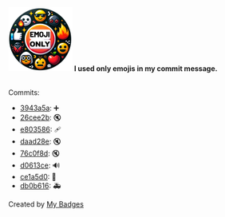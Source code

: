 <img src="https://github.com/my-badges/my-badges/blob/master/src/all-badges/emoji-only-commit/emoji-only-commit.png?raw=true" alt="I used only emojis in my commit message." title="I used only emojis in my commit message." width="128">
<strong>I used only emojis in my commit message.</strong>
<br><br>

Commits:

- <a href="https://github.com/EliasAfara/Lebanon-Freecycle/commit/3943a5adeda21317bc00439199973b3646ee3929">3943a5a</a>: ➕
- <a href="https://github.com/EliasAfara/Lebanon-Freecycle/commit/26cee2bd7d4ce323697429bf712391f29a995859">26cee2b</a>: 🔇
- <a href="https://github.com/EliasAfara/Lebanon-Freecycle/commit/e8035866ef4d198a7bc9d358d31fc4c05b34577e">e803586</a>: 🩹
- <a href="https://github.com/EliasAfara/Lebanon-Freecycle/commit/daad28e595ecd0e744a12c108bed569febe74e2d">daad28e</a>: 🔇
- <a href="https://github.com/EliasAfara/Lebanon-Freecycle/commit/76c0f8d0d31cf566a5044c1636d3b6e05463655f">76c0f8d</a>: 🔇
- <a href="https://github.com/EliasAfara/Lebanon-Freecycle/commit/d0613ce5c15c1ed1285c198759d1d885b6f3847e">d0613ce</a>: 🔊
- <a href="https://github.com/EliasAfara/Lebanon-Freecycle/commit/ce1a5d0a168e0efa9ac1daf9bea3b4a27fda3b3f">ce1a5d0</a>: 🚧
- <a href="https://github.com/EliasAfara/Lebanon-Freecycle/commit/db0b6163cf4f5ba8b1fbf0b965225cae28a7e847">db0b616</a>: 🚑


Created by <a href="https://github.com/my-badges/my-badges">My Badges</a>